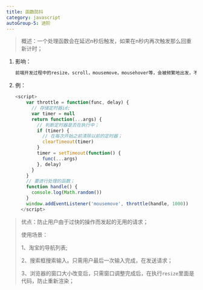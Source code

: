 ```yaml
---
title: 函数防抖
category: javascript
autoGroup-5: 进阶
---
```


> 概述：一个处理函数会在延迟n秒后触发，如果在n秒内再次触发那么回重新计时；

1. 影响：

   ```html
   前端开发过程中的resize，scroll，mousemove，mousehover等，会被频繁地出发，不做限制的话，有可能一秒之内执行几十次，几百次，如果在这些函数内部执行了其他函数，尤其是执行了操作了DOM的函数，那不仅会造成计算机资源的浪费，还会降低程序运行速度，甚至造成浏览器卡死，崩溃。
   ```

2. 例：

   ```javascript
   <script>
       var throttle = function(func, delay) {
         // 存储定时器id;
         var timer = null
         return function(...args) {
           // 判断定时器是否在执行中；
           if (timer) {
             // 在每次开始之前清除以前的定时器；
             clearTimeout(timer)
           }
           timer = setTimeout(function() {
             func(...args)
           }, delay)
         }
       }
       // 要进行处理的函数；
       function handle() {
         console.log(Math.random())
       }
       window.addEventListener('mousemove', throttle(handle, 1000))
     </script>
   ```

>优点：防止用户由于过快的操作而发起的无用的请求；
>
>使用场景：
>
>1、淘宝的导航列表;
>
>2、搜索框搜索输入。只需用户最后一次输入完成，在发送请求；
>
>3、浏览器的窗口大小改变后，只需窗口调整完成后，在执行`resize`里面是代码，防止重新渲染；

